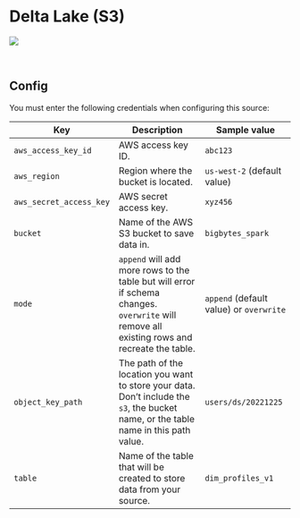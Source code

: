 # Delta Lake (S3)

![](https://docs.delta.io/latest/_static/delta-lake-logo.png)

<br />

## Config

You must enter the following credentials when configuring this source:

| Key | Description | Sample value
| --- | --- | --- |
| `aws_access_key_id` | AWS access key ID. | `abc123` |
| `aws_region` | Region where the bucket is located. | `us-west-2` (default value) |
| `aws_secret_access_key` | AWS secret access key. | `xyz456` |
| `bucket` | Name of the AWS S3 bucket to save data in. | `bigbytes_spark` |
| `mode` | `append` will add more rows to the table but will error if schema changes. `overwrite` will remove all existing rows and recreate the table. | `append` (default value) or `overwrite` |
| `object_key_path` | The path of the location you want to store your data. Don’t include the `s3`, the bucket name, or the table name in this path value.  | `users/ds/20221225` |
| `table` | Name of the table that will be created to store data from your source. | `dim_profiles_v1` |

<br />
